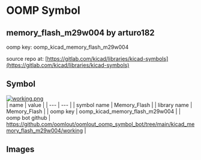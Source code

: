 # OOMP Symbol  
## memory_flash_m29w004  by arturo182  
  
oomp key: oomp_kicad_memory_flash_m29w004  
  
source repo at: [https://gitlab.com/kicad/libraries/kicad-symbols](https://gitlab.com/kicad/libraries/kicad-symbols)  
## Symbol  
  
[![working.png](working_600.png)](working.png)  
| name | value | 
| --- | --- | 
| symbol name | Memory_Flash | 
| library name | Memory_Flash | 
| oomp key | oomp_kicad_memory_flash_m29w004 | 
| oomp bot github | https://github.com/oomlout/oomlout_oomp_symbol_bot/tree/main/kicad_memory_flash_m29w004/working | 
## Images  
